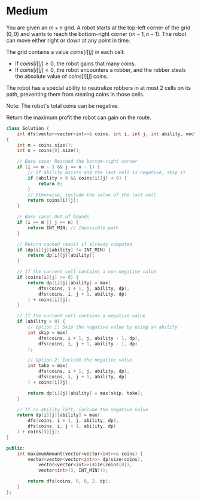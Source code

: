# Medium

You are given an $m \times n$ grid. A robot starts at the top-left corner of the grid $(0, 0)$ and wants to reach the bottom-right corner $(m - 1, n - 1)$. The robot can move either right or down at any point in time.

The grid contains a value $coins[i][j]$ in each cell:

- If $coins[i][j] \geq 0$, the robot gains that many coins.
- If $coins[i][j] < 0$, the robot encounters a robber, and the robber steals the absolute value of $coins[i][j]$ coins.

The robot has a special ability to neutralize robbers in at most 2 cells on its path, preventing them from stealing coins in those cells.

Note: The robot's total coins can be negative.

Return the maximum profit the robot can gain on the route.

```cpp
class Solution {
    int dfs(vector<vector<int>>& coins, int i, int j, int ability, vector<vector<vector<int>>>& dp)
{
    int m = coins.size();
    int n = coins[0].size();

    // Base case: Reached the bottom-right corner
    if (i == m - 1 && j == n - 1) {
        // If ability exists and the last cell is negative, skip it
        if (ability > 0 && coins[i][j] < 0) {
            return 0;
        }
        // Otherwise, include the value of the last cell
        return coins[i][j];
    }

    // Base case: Out of bounds
    if (i == m || j == n) {
        return INT_MIN; // Impossible path
    }

    // Return cached result if already computed
    if (dp[i][j][ability] != INT_MIN) {
        return dp[i][j][ability];
    }

    // If the current cell contains a non-negative value
    if (coins[i][j] >= 0) {
        return dp[i][j][ability] = max(
            dfs(coins, i + 1, j, ability, dp), 
            dfs(coins, i, j + 1, ability, dp)
        ) + coins[i][j];
    }

    // If the current cell contains a negative value
    if (ability > 0) {
        // Option 1: Skip the negative value by using an ability
        int skip = max(
            dfs(coins, i + 1, j, ability - 1, dp), 
            dfs(coins, i, j + 1, ability - 1, dp)
        );

        // Option 2: Include the negative value
        int take = max(
            dfs(coins, i + 1, j, ability, dp), 
            dfs(coins, i, j + 1, ability, dp)
        ) + coins[i][j];

        return dp[i][j][ability] = max(skip, take);
    }

    // If no ability left, include the negative value
    return dp[i][j][ability] = max(
        dfs(coins, i + 1, j, ability, dp), 
        dfs(coins, i, j + 1, ability, dp)
    ) + coins[i][j];
}

public:
    int maximumAmount(vector<vector<int>>& coins) {
        vector<vector<vector<int>>> dp(size(coins), 
            vector<vector<int>>(size(coins[0]), 
            vector<int>(3, INT_MIN)));

        return dfs(coins, 0, 0, 2, dp);
    }
};
```
